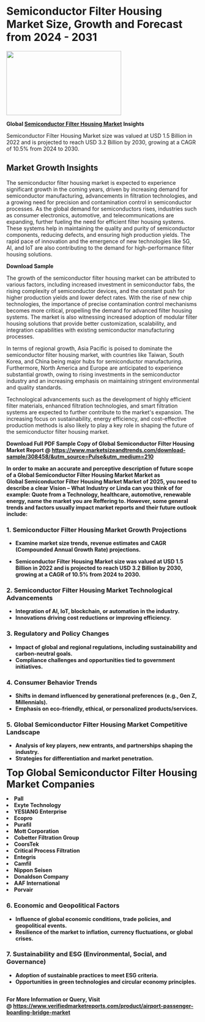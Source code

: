 <H1>Semiconductor Filter Housing Market Size, Growth and Forecast from 2024 - 2031</H1><img class="aligncenter size-medium wp-image-584254" src="https://thirdeyenews.in/wp-content/uploads/2024/09/Global-Market-Research-300x168.jpeg" alt="" width="300" height="168" /><p><strong>Global&nbsp;<a href="https://www.marketsizeandtrends.com/download-sample/308458/&amp;utm_source=Pulse&amp;utm_medium=210">Semiconductor Filter Housing Market</a> Insights</strong></p><p>Semiconductor Filter Housing Market size was valued at USD 1.5 Billion in 2022 and is projected to reach USD 3.2 Billion by 2030, growing at a CAGR of 10.5% from 2024 to 2030.</p><p><h2>Market Growth Insights</h2> <p>The semiconductor filter housing market is expected to experience significant growth in the coming years, driven by increasing demand for semiconductor manufacturing, advancements in filtration technologies, and a growing need for precision and contamination control in semiconductor processes. As the global demand for semiconductors rises, industries such as consumer electronics, automotive, and telecommunications are expanding, further fueling the need for efficient filter housing systems. These systems help in maintaining the quality and purity of semiconductor components, reducing defects, and ensuring high production yields. The rapid pace of innovation and the emergence of new technologies like 5G, AI, and IoT are also contributing to the demand for high-performance filter housing solutions.</p> <p><strong>Download Sample</strong></p> <p>The growth of the semiconductor filter housing market can be attributed to various factors, including increased investment in semiconductor fabs, the rising complexity of semiconductor devices, and the constant push for higher production yields and lower defect rates. With the rise of new chip technologies, the importance of precise contamination control mechanisms becomes more critical, propelling the demand for advanced filter housing systems. The market is also witnessing increased adoption of modular filter housing solutions that provide better customization, scalability, and integration capabilities with existing semiconductor manufacturing processes.</p> <p>In terms of regional growth, Asia Pacific is poised to dominate the semiconductor filter housing market, with countries like Taiwan, South Korea, and China being major hubs for semiconductor manufacturing. Furthermore, North America and Europe are anticipated to experience substantial growth, owing to rising investments in the semiconductor industry and an increasing emphasis on maintaining stringent environmental and quality standards.</p> <p>Technological advancements such as the development of highly efficient filter materials, enhanced filtration technologies, and smart filtration systems are expected to further contribute to the market's expansion. The increasing focus on sustainability, energy efficiency, and cost-effective production methods is also likely to play a key role in shaping the future of the semiconductor filter housing market.</p> <p><strong></p><p><span class=""><strong>Download Full PDF Sample Copy of Global Semiconductor Filter Housing Market Report</strong> @ <a href="https://www.marketsizeandtrends.com/download-sample/308458/&amp;utm_source=Pulse&amp;utm_medium=210" target="_blank">https://www.marketsizeandtrends.com/download-sample/308458/&amp;utm_source=Pulse&amp;utm_medium=210</a></span></p><p>In order to make an accurate and perceptive description of future scope of a Global&nbsp;Semiconductor Filter Housing Market Market as Global&nbsp;Semiconductor Filter Housing Market Market of 2025, you need to describe a clear Vision &ndash; What Industry or Linda can you think of for example: Quote from a Technology, healthcare, automotive, renewable energy, name the market you are Reffering to. However, some general trends and factors usually impact market reports and their future outlook include:</p><h3>1.&nbsp;<strong>Semiconductor Filter Housing Market Growth Projections</strong></h3><ul><li>Examine market size trends, revenue estimates and CAGR (Compounded Annual Growth Rate) projections.</li><li><p>Semiconductor Filter Housing Market size was valued at USD 1.5 Billion in 2022 and is projected to reach USD 3.2 Billion by 2030, growing at a CAGR of 10.5% from 2024 to 2030.</p></li></ul><h3>2.&nbsp;<strong>Semiconductor Filter Housing Market Technological Advancements</strong></h3><ul><li>Integration of AI, IoT, blockchain, or automation in the industry.</li><li>Innovations driving cost reductions or improving efficiency.</li></ul><h3>3.&nbsp;<strong>Regulatory and Policy Changes</strong></h3><ul><li>Impact of global and regional regulations, including sustainability and carbon-neutral goals.</li><li>Compliance challenges and opportunities tied to government initiatives.</li></ul><h3>4.&nbsp;<strong>Consumer Behavior Trends</strong></h3><ul><li>Shifts in demand influenced by generational preferences (e.g., Gen Z, Millennials).</li><li>Emphasis on eco-friendly, ethical, or personalized products/services.</li></ul><h3>5.&nbsp;<strong>Global Semiconductor Filter Housing Market Competitive Landscape</strong></h3><ul><li>Analysis of key players, new entrants, and partnerships shaping the industry.</li><li>Strategies for differentiation and market penetration.</li></ul><p data-pm-slice="1 1 []"><span style="color: inherit; font-family: inherit; font-size: 25px;">Top Global Semiconductor Filter Housing Market Companies</span></p><div class="" data-test-id=""><p><li>Pall</li><li> Exyte Technology</li><li> YESIANG Enterprise</li><li> Ecopro</li><li> Purafil</li><li> Mott Corporation</li><li> Cobetter Filtration Group</li><li> CoorsTek</li><li> Critical Process Filtration</li><li> Entegris</li><li> Camfil</li><li> Nippon Seisen</li><li> Donaldson Company</li><li> AAF International</li><li> Porvair</li></p></div><h3>6.&nbsp;<strong>Economic and Geopolitical Factors</strong></h3><ul><li>Influence of global economic conditions, trade policies, and geopolitical events.</li><li>Resilience of the market to inflation, currency fluctuations, or global crises.</li></ul><h3>7.&nbsp;<strong>Sustainability and ESG (Environmental, Social, and Governance)</strong></h3><ul><li>Adoption of sustainable practices to meet ESG criteria.</li><li>Opportunities in green technologies and circular economy principles.</li></ul><h2><strong style="font-size: 14px;">For More Information or Query, Visit @&nbsp;</strong><a style="background-color: #ffffff; font-size: 14px;" href="https://www.marketsizeandtrends.com/report/semiconductor-filter-housing-market/" target="_blank">https://www.verifiedmarketreports.com/product/airport-passenger-boarding-bridge-market</a></h2>
